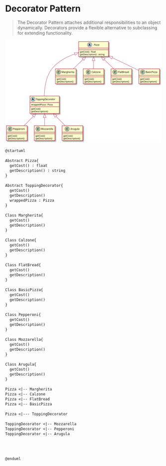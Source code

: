 # Decorator Pattern

> The Decorator Pattern attaches additional responsibilities to an object dynamically. Decorators provide a flexible alternative to subclassing for extending functionality.

![UML](uml.svg)

```plantuml
@startuml

Abstract Pizza{
  getCost() : float
  getDescription() : string
}

Abstract ToppingDecorator{
  getCost()
  getDescription()
  wrappedPizza : Pizza
}

Class Margherita{
  getCost()
  getDescription()
}

Class Calzone{
  getCost()
  getDescription()
}

Class FlatBread{
  getCost()
  getDescription()
}

Class BasicPizza{
  getCost()
  getDescription()
}

Class Pepperoni{
  getCost()
  getDescription()
}

Class Mozzarella{
  getCost()
  getDescription()
}

Class Arugula{
  getCost()
  getDescription()
}

Pizza <|-- Margherita
Pizza <|-- Calzone
Pizza <|-- FlatBread
Pizza <|-- BasicPizza

Pizza <|--- ToppingDecorator

ToppingDecorator <|-- Mozzarella
ToppingDecorator <|-- Pepperoni
ToppingDecorator <|-- Arugula




@enduml
```
